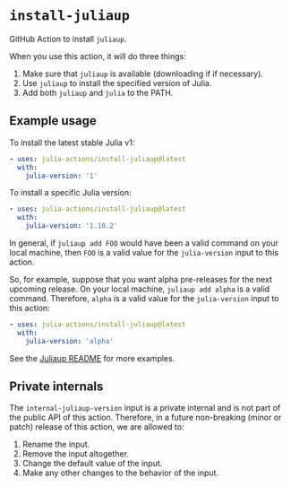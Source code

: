 # `install-juliaup`

GitHub Action to install `juliaup`.

When you use this action, it will do three things:

1. Make sure that `juliaup` is available (downloading if if necessary).
2. Use `juliaup` to install the specified version of Julia.
3. Add both `juliaup` and `julia` to the PATH.

## Example usage

To install the latest stable Julia v1:

```yaml
- uses: julia-actions/install-juliaup@latest
  with:
    julia-version: '1'
```

To install a specific Julia version:

```yaml
- uses: julia-actions/install-juliaup@latest
  with:
    julia-version: '1.10.2'
```

In general, if `juliaup add FOO` would have been a valid command on your local machine, then `FOO` is a valid value for the `julia-version` input to this action.

So, for example, suppose that you want alpha pre-releases for the next upcoming release. On your local machine, `juliaup add alpha` is a valid command. Therefore, `alpha` is a valid value for the `julia-version` input to this action:

```yaml
- uses: julia-actions/install-juliaup@latest
  with:
    julia-version: 'alpha'
```

See the [Juliaup README](https://github.com/JuliaLang/juliaup/blob/main/README.md#using-juliaup) for more examples.

## Private internals

The `internal-juliaup-version` input is a private internal and is not part of the public API of this action. Therefore, in a future non-breaking (minor or patch) release of this action, we are allowed to:
1. Rename the input.
2. Remove the input altogether.
3. Change the default value of the input.
4. Make any other changes to the behavior of the input.

